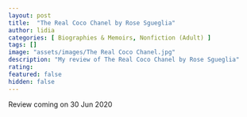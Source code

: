 ```yaml
---
layout: post
title:  "The Real Coco Chanel by Rose Sgueglia"
author: lidia
categories: [ Biographies & Memoirs, Nonfiction (Adult) ]
tags: []
image: "assets/images/The Real Coco Chanel.jpg"
description: "My review of The Real Coco Chanel by Rose Sgueglia"
rating: 
featured: false
hidden: false
---
```


Review coming on 30 Jun 2020